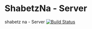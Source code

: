 # ShabetzNa - Server
shabetz na - Server
[![Build Status](http://13.57.61.90:8080/buildStatus/icon?job=unit-testing-ShabetzNa-Server&build=20)](http://13.57.61.90:8080/job/unit-testing-ShabetzNa-Server/20/)

